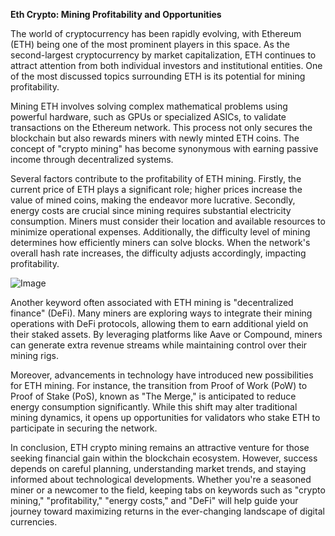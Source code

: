 **Eth Crypto: Mining Profitability and Opportunities**

The world of cryptocurrency has been rapidly evolving, with Ethereum (ETH) being one of the most prominent players in this space. As the second-largest cryptocurrency by market capitalization, ETH continues to attract attention from both individual investors and institutional entities. One of the most discussed topics surrounding ETH is its potential for mining profitability. 

Mining ETH involves solving complex mathematical problems using powerful hardware, such as GPUs or specialized ASICs, to validate transactions on the Ethereum network. This process not only secures the blockchain but also rewards miners with newly minted ETH coins. The concept of "crypto mining" has become synonymous with earning passive income through decentralized systems.

Several factors contribute to the profitability of ETH mining. Firstly, the current price of ETH plays a significant role; higher prices increase the value of mined coins, making the endeavor more lucrative. Secondly, energy costs are crucial since mining requires substantial electricity consumption. Miners must consider their location and available resources to minimize operational expenses. Additionally, the difficulty level of mining determines how efficiently miners can solve blocks. When the network's overall hash rate increases, the difficulty adjusts accordingly, impacting profitability.

![Image](https://github.com/user-attachments/assets/31692037-0104-4703-abd1-696b6a7dd41b)

Another keyword often associated with ETH mining is "decentralized finance" (DeFi). Many miners are exploring ways to integrate their mining operations with DeFi protocols, allowing them to earn additional yield on their staked assets. By leveraging platforms like Aave or Compound, miners can generate extra revenue streams while maintaining control over their mining rigs.

Moreover, advancements in technology have introduced new possibilities for ETH mining. For instance, the transition from Proof of Work (PoW) to Proof of Stake (PoS), known as "The Merge," is anticipated to reduce energy consumption significantly. While this shift may alter traditional mining dynamics, it opens up opportunities for validators who stake ETH to participate in securing the network.

In conclusion, ETH crypto mining remains an attractive venture for those seeking financial gain within the blockchain ecosystem. However, success depends on careful planning, understanding market trends, and staying informed about technological developments. Whether you're a seasoned miner or a newcomer to the field, keeping tabs on keywords such as "crypto mining," "profitability," "energy costs," and "DeFi" will help guide your journey toward maximizing returns in the ever-changing landscape of digital currencies.